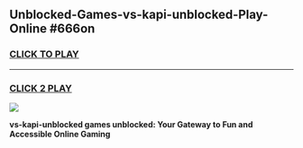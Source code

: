 
## Unblocked-Games-vs-kapi-unblocked-Play-Online #666on
<h3>
<a href="https://news.freeplayer.one?title=vs-kapi-unblocked&ref=3">CLICK TO PLAY</a></h3>
<hr>

<h3>
<a href="https://news.freeplayer.one?title=vs-kapi-unblocked&ref=3">CLICK 2 PLAY</a>
  
</h3>

<a href="https://news.freeplayer.one?title=vs-kapi-unblocked&ref=3"><img src="https://clearcache.store/games.png"></a>


**vs-kapi-unblocked games unblocked: Your Gateway to Fun and Accessible Online Gaming**
